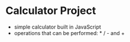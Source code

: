 # Calculator Project
- simple calculator built in JavaScript
- operations that can be performed: * / - and +
